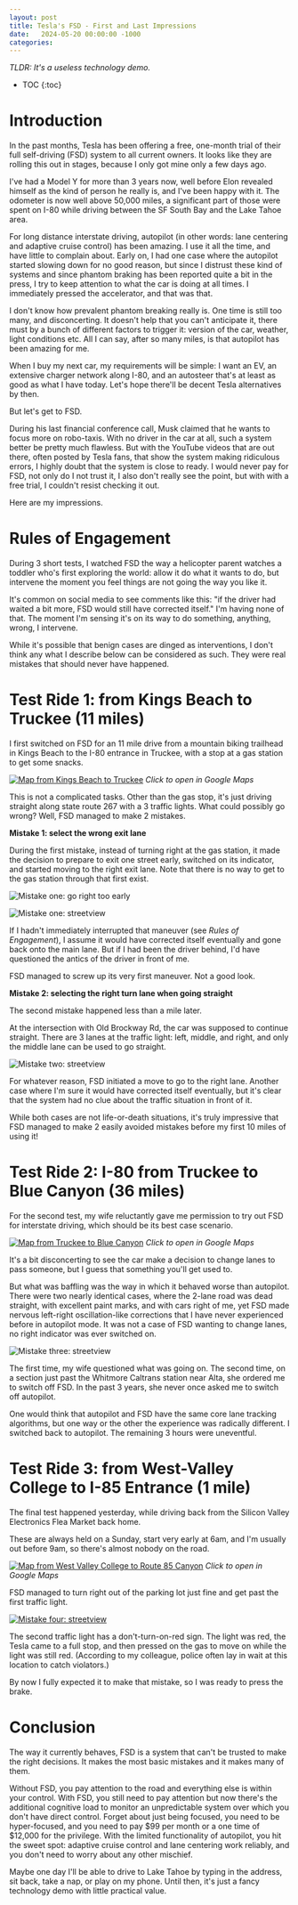 ```yaml
---
layout: post
title: Tesla's FSD - First and Last Impressions
date:   2024-05-20 00:00:00 -1000
categories:
---
```


*TLDR: It's a useless technology demo.*

* TOC
{:toc}

# Introduction

In the past months, Tesla has been offering a free, one-month trial of their full 
self-driving (FSD) system to all current owners. It looks like they are rolling this 
out in stages, because I only got mine only a few days ago.

I've had a Model Y for more than 3 years now, well before Elon revealed himself as the 
kind of person he really is, and I've been happy with it. The odometer is now well 
above 50,000 miles, a significant part of those were spent on I-80 while driving between the 
SF South Bay and the Lake Tahoe area.

For long distance interstate driving, autopilot (in other words: lane centering and 
adaptive cruise control) has been amazing. I use it all the time, and have little to 
complain about. Early on, I had one case where the autopilot started slowing down 
for no good reason, but since I distrust these kind of systems and since phantom braking 
has been reported quite a bit in the press, I try to keep attention to what the car is doing 
at all times. I immediately pressed the accelerator, and that was that.

I don't know how prevalent phantom breaking really is. One time is still too many, and 
disconcerting. It doesn't help that you can't anticipate it, there must by a bunch of different 
factors to trigger it: version of the car, weather, light conditions etc. All I can say, after 
so many miles, is that autopilot has been amazing for me.

When I buy my next car, my requirements will be simple: I want an EV, an extensive charger 
network along I-80, and an autosteer that's at least as good as what I have today. Let's hope 
there'll be decent Tesla alternatives by then.

But let's get to FSD. 

During his last financial conference call, Musk claimed that he wants to focus more on robo-taxis. 
With no driver in the car at all, such a system better be pretty much flawless. But with the 
YouTube videos that are out there, often posted by Tesla fans, that show the system making 
ridiculous errors, I highly doubt that the system is close to ready. I would never pay for FSD, 
not only do I not trust it, I also don't really see the point, but with with a free trial, 
I couldn't resist checking it out.

Here are my impressions.

# Rules of Engagement

During 3 short tests, I watched FSD the way a helicopter parent watches a toddler who's first 
exploring the world: allow it do what it wants to do, but intervene the moment you feel things 
are not going the way you like it. 

It's common on social media to see comments like this: "if the driver had waited a bit more, 
FSD would still have corrected itself." I'm having none of that. The moment I'm sensing it's on 
its way to do something, anything, wrong, I intervene.

While it's possible that benign cases are dinged as interventions, I don't think any what I 
describe below can be considered as such. They were real mistakes that should never have happened.

# Test Ride 1: from Kings Beach to Truckee (11 miles)

I first switched on FSD for an 11 mile drive 
from a mountain biking trailhead in Kings Beach to the I-80 entrance in Truckee, with a stop 
at a gas station to get some snacks.

[![Map from Kings Beach to Truckee](/assets/fsd/kings_beach_to_truckee.png)](https://www.google.com/maps/dir/39.249095,-120.0300215/39.338854,-120.1698876/@39.3190228,-120.1747248,13z/data=!4m9!4m8!1m5!3m4!1m2!1d-120.1522306!2d39.3168207!3s0x809961d34ddd1f31:0xc7a37e232df2aeae!1m0!3e0?entry=ttu)
*Click to open in Google Maps*

This is not a complicated tasks. Other than the gas stop, it's just driving straight along state 
route 267 with a 3 traffic lights. What could possibly go wrong? Well, FSD managed to make 2 mistakes.

**Mistake 1: select the wrong exit lane**

During the first mistake, instead of turning right at the gas station, it made the decision to prepare 
to exit one street early, switched on its indicator, and started moving to the right exit lane. Note
that there is no way to get to the gas station through that first exist.

![Mistake one: go right too early](/assets/fsd/mistake1.jpg)

![Mistake one: streetview](/assets/fsd/mistake1_streetview.jpg)

If I hadn't immediately interrupted that maneuver (see *Rules of Engagement*), I assume it would 
have corrected itself eventually and gone back onto the main lane. But if I had been the driver behind, 
I'd have questioned the antics of the driver in front of me. 

FSD managed to screw up its very first maneuver. Not a good look.

**Mistake 2: selecting the right turn lane when going straight**

The second mistake happened less than a mile later. 

At the intersection with Old Brockway Rd, the car was supposed to continue straight. There are 3 
lanes at the traffic light: left, middle, and right, and only the middle lane can be used 
to go straight.

![Mistake two: streetview](/assets/fsd/mistake2_streetview.jpg)

For whatever reason, FSD initiated a move to go to the right lane. Another case where I'm sure it 
would have corrected itself eventually, but it's clear that the system had no clue about the 
traffic situation in front of it. 

While both cases are not life-or-death situations, it's truly impressive that FSD managed to make 2 
easily avoided mistakes before my first 10 miles of using it!

# Test Ride 2: I-80 from Truckee to Blue Canyon (36 miles)

For the second test, my wife reluctantly gave me permission to try out FSD for interstate driving, 
which should be its best case scenario.

[![Map from Truckee to Blue Canyon](/assets/fsd/truckee_to_blue_canyon.png)](https://www.google.com/maps/dir/39.338854,-120.1698876/39.2543823,-120.7372512/@39.2945489,-120.4893074,10z/data=!4m2!4m1!3e0?entry=ttu)
*Click to open in Google Maps*

It's a bit disconcerting to see the car make a decision to change lanes to pass someone, but I guess 
that something you'll get used to. 

But what was baffling was the way in which it behaved worse than autopilot. 
There were two nearly identical cases, where the 2-lane road was dead straight, with excellent paint marks, 
and with cars right of me, yet FSD made nervous left-right oscillation-like corrections that I have never 
experienced before in autopilot mode. It was not a case of FSD wanting to change lanes, no right indicator 
was ever switched on.

![Mistake three: streetview](/assets/fsd/mistake3_streetview.jpg)

The first time, my wife questioned what was going on. The second time, on a section just past
the Whitmore Caltrans station near Alta, she ordered me to switch off FSD. In the past 3 years, she 
never once asked me to switch off autopilot.

One would think that autopilot and FSD have the same core lane tracking algorithms, but one way or the other 
the experience was radically different. I switched back to autopilot. The remaining 3 hours were uneventful.

# Test Ride 3: from West-Valley College to I-85 Entrance (1 mile)

The final test happened yesterday, while driving back from the Silicon Valley Electronics Flea Market 
back home.

These are always held on a Sunday, start very early at 6am, and I'm usually out before 9am, so there's 
almost nobody on the road.

[![Map from West Valley College to Route 85 Canyon](/assets/fsd/west_valley_college_saratoga.png)](https://www.google.com/maps/dir/37.2651941,-122.0128022/37.2768284,-122.0072917/@37.2710772,-122.0107086,15.68z/data=!4m2!4m1!3e0?entry=ttu)
*Click to open in Google Maps*

FSD managed to turn right out of the parking lot just fine and get past the first traffic light. 

[![Mistake four: streetview](/assets/fsd/no_turn_on_right.jpg)](/assets/fsd/no_turn_on_right.jpg)

The second traffic light has a don't-turn-on-red sign. The light was red, the Tesla came to a full stop, 
and then pressed on the gas to move on while the light was still red. (According to my colleague, police 
often lay in wait at this location to catch violators.)

By now I fully expected it to make that mistake, so I was ready to press the brake.

# Conclusion

The way it currently behaves, FSD is a system that can't be trusted to make the right decisions. It makes 
the most basic mistakes and it makes many of them. 

Without FSD, you pay attention to the road and everything else is within your control. With FSD, you still 
need to pay attention but now there's the additional cognitive load to monitor an unpredictable system over 
which you don't have direct control. Forget about just being focused, you need to be hyper-focused, and you 
need to pay $99 per month or a one time of $12,000 for the privilege. With the limited functionality of autopilot, 
you hit the sweet spot: adaptive cruise control and lane centering work reliably, and you don't need to 
worry about any other mischief.

Maybe one day I'll be able to drive to Lake Tahoe by typing in the address, sit back, take a nap,
or play on my phone. Until then, it's just a fancy technology demo with little practical value.



